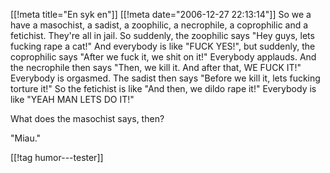 [[!meta  title="En syk en"]]
[[!meta  date="2006-12-27 22:13:14"]]
So we a have a masochist, a sadist, a zoophilic, a necrophile, a coprophilic and a fetichist. They're all in jail. So suddenly, the zoophilic says "Hey guys, lets fucking rape a cat!" And everybody is like "FUCK YES!", but suddenly, the coprophilic says "After we fuck it, we shit on it!" Everybody applauds. And the necrophile then says "Then, we kill it. And after that, WE FUCK IT!" Everybody is orgasmed. The sadist then says "Before we kill it, lets fucking torture it!" So the fetichist is like "And then, we dildo rape it!" Everybody is like "YEAH MAN LETS DO IT!"

What does the masochist says, then?

"Miau."

[[!tag  humor---tester]]